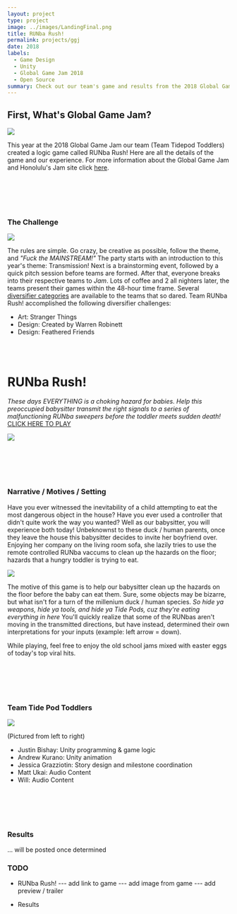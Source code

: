 ```yaml
---
layout: project
type: project
image: ../images/LandingFinal.png
title: RUNba Rush!
permalink: projects/ggj
date: 2018
labels:
  - Game Design
  - Unity
  - Global Game Jam 2018
  - Open Source
summary: Check out our team's game and results from the 2018 Global Game Jam competition! 
---
```


## First, What's Global Game Jam? 
<img class="ui small left floated rounded image" src="https://pbs.twimg.com/media/DTVBnngV4AENpyg.jpg:large">

This year at the 2018 Global Game Jam our team (Team Tidepod Toddlers) created a logic game called RUNba Rush! Here are all the details of the game and our experience. For more information about the Global Game Jam and Honolulu's Jam site click [here](https://medium.com/@spyhi/hey-honolulu-global-game-jam-2018-is-from-january-26-18-lets-get-ready-5f5c518962a). 

<br><br><br><br>
### The Challenge
<img class="ui small right floated rounded image" src="https://globalgamejam.org/sites/default/files/styles/responsive_large__wide/public/field_news_story_image_video/transmission.jpg?itok=vXkYGCpc&timestamp=1516999123"> 

The rules are simple. Go crazy, be creative as possible, follow the theme, and *"Fuck the MAINSTREAM!"* The party starts with an introduction to this year's theme: Transmission! Next is a brainstorming event, followed by a quick pitch session before teams are formed. After that, everyone breaks into their respective teams to *Jam*. Lots of coffee and 2 all nighters later, the teams present their games within the 48-hour time frame. Several [diversifier categories](https://globalgamejam.org/news/ggj18-diversifiers) are available to the teams that so dared. Team RUNba Rush! accomplished the following diversifier challenges: 
- Art: Stranger Things
- Design: Created by Warren Robinett
- Design: Feathered Friends


<br><br>
# RUNba Rush!
*These days EVERYTHING is a choking hazard for babies. 
Help this preoccupied babysitter transmit the right signals to a series of malfunctioning RUNba sweepers before the toddler meets sudden death!* 
[CLICK HERE TO PLAY](link)

<img class="ui medium centered floated rounded image" src="https://pbs.twimg.com/media/DTVBnngV4AENpyg.jpg:large">

<br><br><br><br>
### Narrative / Motives / Setting
Have you ever witnessed the inevitability of a child attempting to eat the most dangerous object in the house? Have you ever used a controller that didn't quite work the way you wanted? Well as our babysitter, you will experience both today! Unbeknownst to these duck / human parents, once they leave the house this babysitter decides to invite her boyfriend over. Enjoying her company on the living room sofa, she lazily tries to use the remote controlled RUNba vaccums to clean up the hazards on the floor; hazards that a hungry toddler is trying to eat. 

<img class="ui small left floated rounded image" src="https://pixel.nymag.com/imgs/daily/selectall/2017/12/28/28-tide-pods-kid.w710.h473.jpg">

The motive of this game is to help our babysitter clean up the hazards on the floor before the baby can eat them. Sure, some objects may be bizarre, but what isn't for a turn of the millenium duck / human species. *So hide ya weapons, hide ya tools, and hide ya Tide Pods, cuz they're eating everything in here* You'll quickly realize that some of the RUNbas aren't moving in the transmitted directions, but have instead, determined their own interpretations for your inputs (example: left arrow = down). 

While playing, feel free to enjoy the old school jams mixed with easter eggs of today's top viral hits.

<br><br><br><br>
### Team Tide Pod Toddlers
<img class="ui small right floated rounded image"  src="https://globalgamejam.org/sites/default/files/styles/responsive_large__wide/public/field_news_story_image_video/transmission.jpg?itok=vXkYGCpc&timestamp=1516999123">

(Pictured from left to right) 
- Justin Bishay: Unity programming & game logic
- Andrew Kurano: Unity animation
- Jessica Grazziotin: Story design and milestone coordination
- Matt Ukai: Audio Content
- Will: Audio Content


<br><br><br><br>
### Results
... will be posted once determined



### TODO

- RUNba Rush!
--- add link to game
--- add image from game
--- add preview / trailer

- Results






